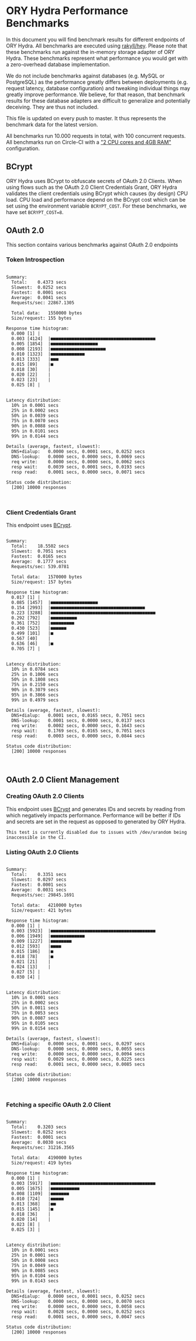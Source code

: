 # ORY Hydra Performance Benchmarks

In this document you will find benchmark results for different endpoints of ORY Hydra. All benchmarks are executed
using [rakyll/hey](https://github.com/rakyll/hey). Please note that these benchmarks run against the in-memory storage
adapter of ORY Hydra. These benchmarks represent what performance you would get with a zero-overhead database implementation.

We do not include benchmarks against databases (e.g. MySQL or PostgreSQL) as the performance greatly differs between
deployments (e.g. request latency, database configuration) and tweaking individual things may greatly improve performance.
We believe, for that reason, that benchmark results for these database adapters are difficult to generalize and potentially
deceiving. They are thus not included.

This file is updated on every push to master. It thus represents the benchmark data for the latest version.

All benchmarks run 10.000 requests in total, with 100 concurrent requests. All benchmarks run on Circle-CI with a
["2 CPU cores and 4GB RAM"](https://support.circleci.com/hc/en-us/articles/360000489307-Why-do-my-tests-take-longer-to-run-on-CircleCI-than-locally-)
configuration.

## BCrypt

ORY Hydra uses BCrypt to obfuscate secrets of OAuth 2.0 Clients. When using flows such as the OAuth 2.0 Client Credentials
Grant, ORY Hydra validates the client credentials using BCrypt which causes (by design) CPU load. CPU load and performance
depend on the BCrypt cost which can be set using the environment variable `BCRYPT_COST`. For these benchmarks,
we have set `BCRYPT_COST=8`.

## OAuth 2.0

This section contains various benchmarks against OAuth 2.0 endpoints

### Token Introspection

```

Summary:
  Total:	0.4373 secs
  Slowest:	0.0252 secs
  Fastest:	0.0001 secs
  Average:	0.0041 secs
  Requests/sec:	22867.1305
  
  Total data:	1550000 bytes
  Size/request:	155 bytes

Response time histogram:
  0.000 [1]	|
  0.003 [4124]	|■■■■■■■■■■■■■■■■■■■■■■■■■■■■■■■■■■■■■■■■
  0.005 [1854]	|■■■■■■■■■■■■■■■■■■
  0.008 [2193]	|■■■■■■■■■■■■■■■■■■■■■
  0.010 [1323]	|■■■■■■■■■■■■■
  0.013 [333]	|■■■
  0.015 [89]	|■
  0.018 [30]	|
  0.020 [22]	|
  0.023 [23]	|
  0.025 [8]	|


Latency distribution:
  10% in 0.0001 secs
  25% in 0.0002 secs
  50% in 0.0039 secs
  75% in 0.0070 secs
  90% in 0.0088 secs
  95% in 0.0101 secs
  99% in 0.0144 secs

Details (average, fastest, slowest):
  DNS+dialup:	0.0000 secs, 0.0001 secs, 0.0252 secs
  DNS-lookup:	0.0000 secs, 0.0000 secs, 0.0069 secs
  req write:	0.0000 secs, 0.0000 secs, 0.0062 secs
  resp wait:	0.0039 secs, 0.0001 secs, 0.0193 secs
  resp read:	0.0001 secs, 0.0000 secs, 0.0071 secs

Status code distribution:
  [200]	10000 responses



```

### Client Credentials Grant

This endpoint uses [BCrypt](#bcrypt).

```

Summary:
  Total:	18.5502 secs
  Slowest:	0.7051 secs
  Fastest:	0.0165 secs
  Average:	0.1777 secs
  Requests/sec:	539.0781
  
  Total data:	1570000 bytes
  Size/request:	157 bytes

Response time histogram:
  0.017 [1]	|
  0.085 [1457]	|■■■■■■■■■■■■■■■■■■
  0.154 [2993]	|■■■■■■■■■■■■■■■■■■■■■■■■■■■■■■■■■■■■
  0.223 [3288]	|■■■■■■■■■■■■■■■■■■■■■■■■■■■■■■■■■■■■■■■■
  0.292 [792]	|■■■■■■■■■■
  0.361 [752]	|■■■■■■■■■
  0.430 [523]	|■■■■■■
  0.499 [101]	|■
  0.567 [40]	|
  0.636 [46]	|■
  0.705 [7]	|


Latency distribution:
  10% in 0.0784 secs
  25% in 0.1006 secs
  50% in 0.1808 secs
  75% in 0.2150 secs
  90% in 0.3079 secs
  95% in 0.3866 secs
  99% in 0.4979 secs

Details (average, fastest, slowest):
  DNS+dialup:	0.0001 secs, 0.0165 secs, 0.7051 secs
  DNS-lookup:	0.0001 secs, 0.0000 secs, 0.0137 secs
  req write:	0.0002 secs, 0.0000 secs, 0.1643 secs
  resp wait:	0.1769 secs, 0.0165 secs, 0.7051 secs
  resp read:	0.0003 secs, 0.0000 secs, 0.0844 secs

Status code distribution:
  [200]	10000 responses



```

## OAuth 2.0 Client Management

### Creating OAuth 2.0 Clients

This endpoint uses [BCrypt](#bcrypt) and generates IDs and secrets by reading from  which negatively impacts
performance. Performance will be better if IDs and secrets are set in the request as opposed to generated by ORY Hydra.

```
This test is currently disabled due to issues with /dev/urandom being inaccessible in the CI.
```

### Listing OAuth 2.0 Clients

```

Summary:
  Total:	0.3351 secs
  Slowest:	0.0297 secs
  Fastest:	0.0001 secs
  Average:	0.0031 secs
  Requests/sec:	29845.1691
  
  Total data:	4210000 bytes
  Size/request:	421 bytes

Response time histogram:
  0.000 [1]	|
  0.003 [5923]	|■■■■■■■■■■■■■■■■■■■■■■■■■■■■■■■■■■■■■■■■
  0.006 [1949]	|■■■■■■■■■■■■■
  0.009 [1227]	|■■■■■■■■
  0.012 [593]	|■■■■
  0.015 [186]	|■
  0.018 [78]	|■
  0.021 [21]	|
  0.024 [13]	|
  0.027 [5]	|
  0.030 [4]	|


Latency distribution:
  10% in 0.0001 secs
  25% in 0.0002 secs
  50% in 0.0011 secs
  75% in 0.0053 secs
  90% in 0.0087 secs
  95% in 0.0105 secs
  99% in 0.0154 secs

Details (average, fastest, slowest):
  DNS+dialup:	0.0000 secs, 0.0001 secs, 0.0297 secs
  DNS-lookup:	0.0000 secs, 0.0000 secs, 0.0055 secs
  req write:	0.0000 secs, 0.0000 secs, 0.0094 secs
  resp wait:	0.0029 secs, 0.0000 secs, 0.0225 secs
  resp read:	0.0001 secs, 0.0000 secs, 0.0085 secs

Status code distribution:
  [200]	10000 responses



```

### Fetching a specific OAuth 2.0 Client

```

Summary:
  Total:	0.3203 secs
  Slowest:	0.0252 secs
  Fastest:	0.0001 secs
  Average:	0.0030 secs
  Requests/sec:	31216.3565
  
  Total data:	4190000 bytes
  Size/request:	419 bytes

Response time histogram:
  0.000 [1]	|
  0.003 [5917]	|■■■■■■■■■■■■■■■■■■■■■■■■■■■■■■■■■■■■■■■■
  0.005 [1675]	|■■■■■■■■■■■
  0.008 [1109]	|■■■■■■■
  0.010 [724]	|■■■■■
  0.013 [368]	|■■
  0.015 [145]	|■
  0.018 [36]	|
  0.020 [14]	|
  0.023 [8]	|
  0.025 [3]	|


Latency distribution:
  10% in 0.0001 secs
  25% in 0.0001 secs
  50% in 0.0008 secs
  75% in 0.0049 secs
  90% in 0.0085 secs
  95% in 0.0104 secs
  99% in 0.0143 secs

Details (average, fastest, slowest):
  DNS+dialup:	0.0000 secs, 0.0001 secs, 0.0252 secs
  DNS-lookup:	0.0000 secs, 0.0000 secs, 0.0070 secs
  req write:	0.0000 secs, 0.0000 secs, 0.0058 secs
  resp wait:	0.0028 secs, 0.0000 secs, 0.0252 secs
  resp read:	0.0001 secs, 0.0000 secs, 0.0047 secs

Status code distribution:
  [200]	10000 responses



```
